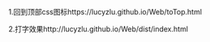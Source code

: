 1.回到顶部css图标https://lucyzlu.github.io/Web/toTop.html

2.打字效果http://lucyzlu.github.io/Web/dist/index.html
